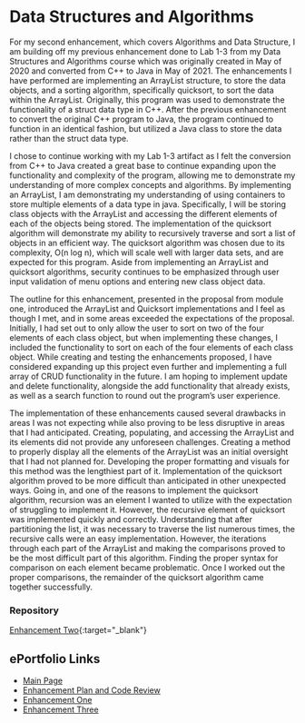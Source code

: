 # Data Structures and Algorithms
 For my second enhancement, which covers Algorithms and Data Structure, I am building off my previous enhancement done to Lab 1-3 from my Data Structures and Algorithms course which was originally created in May of 2020 and converted from C++ to Java in May of 2021. The enhancements I have performed are implementing an ArrayList structure, to store the data objects, and a sorting algorithm, specifically quicksort, to sort the data within the ArrayList. Originally, this program was used to demonstrate the functionality of a struct data type in C++. After the previous enhancement to convert the original C++ program to Java, the program continued to function in an identical fashion, but utilized a Java class to store the data rather than the struct data type.
  
I chose to continue working with my Lab 1-3 artifact as I felt the conversion from C++ to Java created a great base to continue expanding upon the functionality and complexity of the program, allowing me to demonstrate my understanding of more complex concepts and algorithms. By implementing an ArrayList, I am demonstrating my understanding of using containers to store multiple elements of a data type in java. Specifically, I will be storing class objects with the ArrayList and accessing the different elements of each of the objects being stored. The implementation of the quicksort algorithm will demonstrate my ability to recursively traverse and sort a list of objects in an efficient way. The quicksort algorithm was chosen due to its complexity, O(n log n), which will scale well with larger data sets, and are expected for this program. Aside from implementing an ArrayList and quicksort algorithms, security continues to be emphasized through user input validation of menu options and entering new class object data.
  
The outline for this enhancement, presented in the proposal from module one, introduced the ArrayList and Quicksort implementations and I feel as though I met, and in some areas exceeded the expectations of the proposal. Initially, I had set out to only allow the user to sort on two of the four elements of each class object, but when implementing these changes, I included the functionality to sort on each of the four elements of each class object. While creating and testing the enhancements proposed, I have considered expanding up this project even further and implementing a full array of CRUD functionality in the future. I am hoping to implement update and delete functionality, alongside the add functionality that already exists, as well as a search function to round out the program’s user experience.
  
The implementation of these enhancements caused several drawbacks in areas I was not expecting while also proving to be less disruptive in areas that I had anticipated. Creating, populating, and accessing the ArrayList and its elements did not provide any unforeseen challenges. Creating a method to properly display all the elements of the ArrayList was an initial oversight that I had not planned for. Developing the proper formatting and visuals for this method was the lengthiest part of it. Implementation of the quicksort algorithm proved to be more difficult than anticipated in other unexpected ways. Going in, and one of the reasons to implement the quicksort algorithm, recursion was an element I wanted to utilize with the expectation of struggling to implement it. However, the recursive element of quicksort was implemented quickly and correctly. Understanding that after partitioning the list, it was necessary to traverse the list numerous times, the recursive calls were an easy implementation. However, the iterations through each part of the ArrayList and making the comparisons proved to be the most difficult part of this algorithm. Finding the proper syntax for comparison on each element became problematic. Once I worked out the proper comparisons, the remainder of the quicksort algorithm came together successfully.

### Repository
[Enhancement Two](https://github.com/GregMacDev/CS-499-AlgorithmsAndDataStructures/tree/main/CapstoneEnhancementTwo){:target="_blank"}

## ePortfolio Links
- [Main Page](https://GregMacDev.github.io/index.html)
- [Enhancement Plan and Code Review](https://gregmacdev.github.io/enhancement%20plan%20code%20review.html)
- [Enhancement One](https://gregmacdev.github.io/enhancementOne.html)
- [Enhancement Three](https://gregmacdev.github.io/enhancementThree.html)
